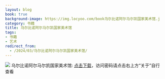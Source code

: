 ```yaml
---
layout: blog
book: true
background-image: https://img.locyoo.com/book乌尔比诺阿尔马尔凯国家美术馆.jpg
category: 书籍
title: 乌尔比诺阿尔马尔凯国家美术馆
tags:
- 书籍
- 艺术
redirect_from:
  - /2024/03/乌尔比诺阿尔马尔凯国家美术馆/
---
```

![](https://img.locyoo.com/book乌尔比诺阿尔马尔凯国家美术馆.jpg)
乌尔比诺阿尔马尔凯国家美术馆: <a name = "ref1" href="https://url18.ctfile.com/f/50983618-1334550631-b176fa?p=3619">点击下载</a>，访问密码请点击右上方“关于”自行查看